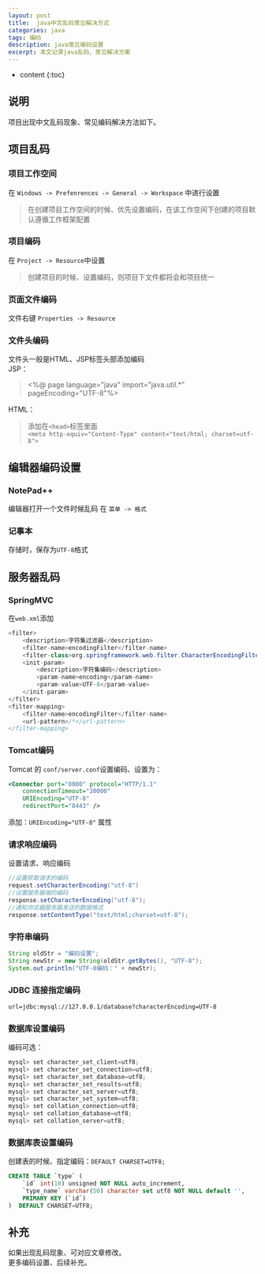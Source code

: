 ```yaml
---
layout: post
title:  java中文乱码常见解决方式
categories: java
tags: 编码
description: java常见编码设置
excerpt: 本文记录java乱码、常见解决方案
---
```


* content
{:toc}

## 说明
  项目出现中文乱码现象、常见编码解决方法如下。
## 项目乱码
### 项目工作空间
在 `Windows -> Prefenrences -> General -> Workspace` 中进行设置
> 在创建项目工作空间的时候、优先设置编码，在该工作空间下创建的项目默认遵循工作框架配置

### 项目编码
在 `Project -> Resource`中设置
> 创建项目的时候、设置编码，则项目下文件都将会和项目统一

### 页面文件编码
文件右键 `Properties -> Resource`

### 文件头编码
文件头一般是HTML、JSP标签头部添加编码  
JSP：  
> <%@ page language="java" import="java.util.*" pageEncoding="UTF-8"%>
 
HTML：
> 添加在`<head>`标签里面  
> `<meta http-equiv="Content-Type" content="text/html; charset=utf-8"> `

## 编辑器编码设置
### NotePad++
编辑器打开一个文件时候乱码
在 `菜单 -> 格式`

### 记事本
存储时，保存为`UTF-8`格式
 
## 服务器乱码
### SpringMVC
在`web.xml`添加
```java
<filter>
	<description>字符集过滤器</description>
	<filter-name>encodingFilter</filter-name>
	<filter-class>org.springframework.web.filter.CharacterEncodingFilter</filter-class>
	<init-param>
		<description>字符集编码</description>
		<param-name>encoding</param-name>
		<param-value>UTF-8</param-value>
	</init-param>
</filter>
<filter-mapping>
	<filter-name>encodingFilter</filter-name>
	<url-pattern>/*</url-pattern>
</filter-mapping>
```
### Tomcat编码
Tomcat 的 `conf/server.conf`设置编码、设置为：
```xml
<Connector port="8080" protocol="HTTP/1.1"
	connectionTimeout="20000" 
	URIEncoding="UTF-8"
	redirectPort="8443" />
```

添加：`URIEncoding="UTF-8"` 属性

### 请求响应编码
设置请求、响应编码
```java
//设置获取请求的编码
request.setCharacterEncoding("utf-8")
//设置服务器端的编码
response.setCharacterEncoding("utf-8");
//通知浏览器服务器发送的数据格式
response.setContentType("text/html;charset=utf-8");
```
### 字符串编码
```java
String oldStr = "编码设置";
String newStr = new String(oldStr.getBytes(), "UTF-8");  
System.out.println("UTF-8编码：" + newStr);
```
### JDBC 连接指定编码
```xml
url=jdbc:mysql://127.0.0.1/database?characterEncoding=UTF-8
```
### 数据库设置编码
编码可选：
```java
mysql> set character_set_client=utf8;
mysql> set character_set_connection=utf8;
mysql> set character_set_database=utf8;
mysql> set character_set_results=utf8;
mysql> set character_set_server=utf8;
mysql> set character_set_system=utf8;
mysql> set collation_connection=utf8;
mysql> set collation_database=utf8;
mysql> set collation_server=utf8;
```
### 数据库表设置编码
创建表的时候、指定编码：`DEFAULT CHARSET=UTF8;`
```sql
CREATE TABLE `type` ( 
	`id` int(10) unsigned NOT NULL auto_increment,
	`type_name` varchar(50) character set utf8 NOT NULL default '',
	PRIMARY KEY (`id`) 
)  DEFAULT CHARSET=UTF8; 
```

## 补充
如果出现乱码现象、可对应文章修改。  
更多编码设置、后续补充。
